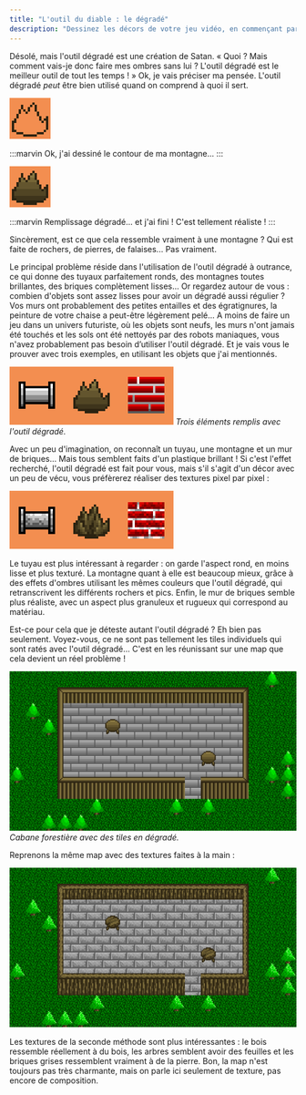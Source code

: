 ```yaml
---
title: "L'outil du diable : le dégradé"
description: "Dessinez les décors de votre jeu vidéo, en commençant par un premier tile d'herbe, jusqu'à vous familiariser avec les textures, l'ombrage et le dithering."
---
```


Désolé, mais l'outil dégradé est une création de Satan. « Quoi ? Mais comment vais-je donc faire mes ombres sans lui ? L'outil dégradé est le meilleur outil de tout les temps ! » Ok, je vais préciser ma pensée. L'outil dégradé *peut* être bien utilisé quand on comprend à quoi il sert.

![](./montagne-contour.png)

:::marvin
Ok, j'ai dessiné le contour de ma montagne...
:::

![](./montagne-degrade.png)

:::marvin
Remplissage dégradé... et j'ai fini ! C'est tellement réaliste !
:::

Sincèrement, est ce que cela ressemble vraiment à une montagne ? Qui est faite de rochers, de pierres, de falaises... Pas vraiment.

Le principal problème réside dans l'utilisation de l'outil dégradé à outrance, ce qui donne des tuyaux parfaitement ronds, des montagnes toutes brillantes, des briques complètement lisses... Or regardez autour de vous : combien d'objets sont assez lisses pour avoir un dégradé aussi régulier ? Vos murs ont probablement des petites entailles et des égratignures, la peinture de votre chaise a peut-être légèrement pelé... A moins de faire un jeu dans un univers futuriste, où les objets sont neufs, les murs n'ont jamais été touchés et les sols ont été nettoyés par des robots maniaques, vous n'avez probablement pas besoin d’utiliser l'outil dégradé. Et je vais vous le prouver avec trois exemples, en utilisant les objets que j'ai mentionnés.

![](./trio-degrade.png)
*Trois éléments remplis avec l'outil dégradé.*

Avec un peu d'imagination, on reconnaît un tuyau, une montagne et un mur de briques... Mais tous semblent faits d'un plastique brillant ! Si c'est l'effet recherché, l'outil dégradé est fait pour vous, mais s'il s'agit d'un décor avec un peu de vécu, vous préfèrerez réaliser des textures pixel par pixel :

![](./trio-texture.png)

Le tuyau est plus intéressant à regarder : on garde l'aspect rond, en moins lisse et plus texturé. La montagne quant à elle est beaucoup mieux, grâce à des effets d'ombres utilisant les mêmes couleurs que l'outil dégradé, qui retranscrivent les différents rochers et pics. Enfin, le mur de briques semble plus réaliste, avec un aspect plus granuleux et rugueux qui correspond au matériau.

Est-ce pour cela que je déteste autant l'outil dégradé ? Eh bien pas seulement. Voyez-vous, ce ne sont pas tellement les tiles individuels qui sont ratés avec l'outil dégradé... C'est en les réunissant sur une map que cela devient un réel problème !

![](./cabane-degrade.png)
*Cabane forestière avec des tiles en dégradé.*

Reprenons la même map avec des textures faites à la main :

![](./cabane-texture.png)

Les textures de la seconde méthode sont plus intéressantes : le bois ressemble réellement à du bois, les arbres semblent avoir des feuilles et les briques grises ressemblent vraiment à de la pierre. Bon, la map n'est toujours pas très charmante, mais on parle ici seulement de texture, pas encore de composition.
